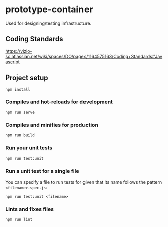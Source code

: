 # prototype-container
Used for designing/testing infrastructure.

## Coding Standards
https://vizio-sc.atlassian.net/wiki/spaces/DO/pages/1164575163/Coding+Standards#Javascript

## Project setup
```
npm install
```

### Compiles and hot-reloads for development
```
npm run serve
```

### Compiles and minifies for production
```
npm run build
```

### Run your unit tests
```
npm run test:unit
```
### Run a unit test for a single file
You can specify a file to run tests for given that its name follows the pattern `<filename>.spec.js`:
```
npm run test:unit <filename>
```

### Lints and fixes files
```
npm run lint
```
